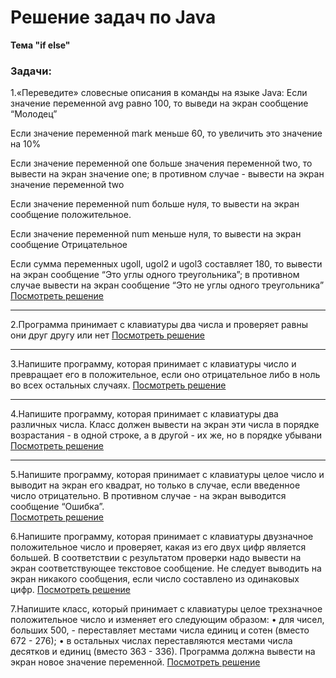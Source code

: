 # Решение задач по Java 
__Тема "if else"__

### Задачи:
1.«Переведите» словесные описания в команды на языке Java: 
Если значение переменной avg равно 100, то выведи на экран сообщение “Молодец” 

Если значение переменной mark меньше 60, то увеличить это значение на 10%
 
Если значение переменной one больше значения переменной two, то вывести на экран значение one; в противном случае - вывести на экран значение переменной two 

Если значение переменной num больше нуля, то вывести на экран сообщение положительное. 

Если значение переменной num меньше нуля, то вывести на экран сообщение Отрицательное 

Если сумма переменных ugoll, ugol2 и ugol3 составляет 180, то вывести на экран сообщение “Это углы одного треугольника”; в противном случае 
вывести на экран сообщение “Это не углы одного треугольника”
[Посмотреть решение](https://github.com/truffle-piece/java_assignments/blob/if_else/Program_1.java)
***
2.Программа принимает с клавиатуры два числа и проверяет равны они друг другу или нет
[Посмотреть решение](https://github.com/truffle-piece/java_assignments/blob/if_else/Program_2.java)
***
3.Напишите программу, которая принимает с клавиатуры число и превращает его в положительное, если оно отрицательное либо в ноль во всех остальных случаях.
[Посмотреть решение](https://github.com/truffle-piece/java_assignments/blob/if_else/Program_3.java)
***
4.Напишите программу, которая принимает с клавиатуры два различных числа. Класс должен вывести на экран эти числа в порядке возрастания - в одной строке, а в другой - их же, но в порядке убывани
[Посмотреть решение](https://github.com/truffle-piece/java_assignments/blob/if_else/Program_4.java)
***
5.Напишите программу, которая принимает с клавиатуры целое число и выводит на экран его квадрат, но только в случае, если введенное число отрицательно. В противном случае - на экран выводится сообщение “Ошибка”.  
[Посмотреть решение](https://github.com/truffle-piece/java_assignments/blob/if_else/Program_5.java)

6.Напишите программу, которая принимает с клавиатуры двузначное положительное число и проверяет, какая из его двух цифр является большей. В соответствии с результатом проверки надо вывести на экран соответствующее текстовое сообщение. Не следует выводить на экран никакого сообщения, если число составлено из одинаковых цифр. 
[Посмотреть решение](https://github.com/truffle-piece/java_assignments/blob/if_else/Program_6.java)

7.Напишите класс, который принимает с клавиатуры целое трехзначное положительное число и изменяет его следующим образом:
 • для чисел, больших 500, - переставляет местами числа единиц и сотен (вместо 672 - 276); 
• в остальных числах переставляются местами числа десятков и единиц (вместо 363 - 336). 
Программа должна вывести на экран новое значение переменной.
[Посмотреть решение](https://github.com/truffle-piece/java_assignments/blob/if_else/Program_7.java)
